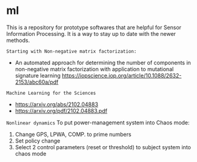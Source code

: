 # ml

This is a repository for prototype softwares that are helpful for Sensor Information Processing. It is a way to stay up to date with the newer methods.


`Starting with Non-negative matrix factorization:`
- An automated approach for determining the number of components in non-negative matrix factorization with application to mutational signature learning
https://iopscience.iop.org/article/10.1088/2632-2153/abc60a/pdf


`Machine Learning for the Sciences`
- https://arxiv.org/abs/2102.04883
- https://arxiv.org/pdf/2102.04883.pdf



`Nonlinear dynamics`
To put power-management system into Chaos mode:
1. Change GPS, LPWA, COMP. to prime numbers
2. Set policy change
3. Select 2 control parameters (reset or threshold) to subject system into chaos mode